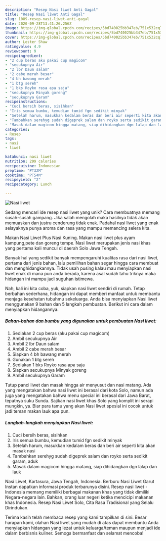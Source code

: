 ```yaml
---
description: "Resep Nasi liwet Anti Gagal"
title: "Resep Nasi liwet Anti Gagal"
slug: 1089-resep-nasi-liwet-anti-gagal
date: 2020-09-28T13:41:26.256Z
image: https://img-global.cpcdn.com/recipes/5bd740025bb347eb/751x532cq70/nasi-liwet-foto-resep-utama.jpg
thumbnail: https://img-global.cpcdn.com/recipes/5bd740025bb347eb/751x532cq70/nasi-liwet-foto-resep-utama.jpg
cover: https://img-global.cpcdn.com/recipes/5bd740025bb347eb/751x532cq70/nasi-liwet-foto-resep-utama.jpg
author: Lester Shaw
ratingvalue: 4.9
reviewcount: 9
recipeingredient:
- "2 cup beras aku pakai cup magicom"
- "secukupnya Air"
- "2 lbr Daun salam"
- "2 cabe merah besar"
- "4 bh bawang merah"
- "1 btg sereh"
- "1 bks Royko rasa apa saja"
- "secukupnya Minyak goreng"
- "secukupnya Garam"
recipeinstructions:
- "Cuci bersih beras, sisihkan"
- "Iris semua bumbu, kemudian tumid fgn sedikit minyak"
- "Setelah harum, masukkan kedalam beras dan beri air seperti kita akan masak nasi"
- "Tambahkan serehyg sudah digeprek salam dan royko serta sedikit garam, aduk"
- "Masak dalam magicom hingga matang, siap dihidangkan dgn lalap dan lauk"
categories:
- Resep
tags:
- nasi
- liwet

katakunci: nasi liwet 
nutrition: 299 calories
recipecuisine: Indonesian
preptime: "PT32M"
cooktime: "PT54M"
recipeyield: "2"
recipecategory: Lunch

---
```



![Nasi liwet](https://img-global.cpcdn.com/recipes/5bd740025bb347eb/751x532cq70/nasi-liwet-foto-resep-utama.jpg)

Sedang mencari ide resep nasi liwet yang unik? Cara membuatnya memang susah-susah gampang. Jika salah mengolah maka hasilnya tidak akan memuaskan dan justru cenderung tidak enak. Padahal nasi liwet yang enak selayaknya punya aroma dan rasa yang mampu memancing selera kita.

Makan Nasi Liwet Plus Nasi Kuning. Makan nasi liwet plus ayam kampung,pete dan goreng tempe. Nasi liwet merupakan jenis nasi khas yang pertama kali muncul di daerah Solo Jawa Tengah.

Banyak hal yang sedikit banyak mempengaruhi kualitas rasa dari nasi liwet, pertama dari jenis bahan, lalu pemilihan bahan segar hingga cara membuat dan menghidangkannya. Tidak usah pusing kalau mau menyiapkan nasi liwet enak di mana pun anda berada, karena asal sudah tahu triknya maka hidangan ini mampu jadi suguhan istimewa.


Nah, kali ini kita coba, yuk, siapkan nasi liwet sendiri di rumah. Tetap berbahan sederhana, hidangan ini dapat memberi manfaat untuk membantu menjaga kesehatan tubuhmu sekeluarga. Anda bisa menyiapkan Nasi liwet menggunakan 9 bahan dan 5 langkah pembuatan. Berikut ini cara dalam menyiapkan hidangannya.

<!--inarticleads1-->

##### Bahan-bahan dan bumbu yang digunakan untuk pembuatan Nasi liwet:

1. Sediakan 2 cup beras (aku pakai cup magicom)
1. Ambil secukupnya Air
1. Ambil 2 lbr Daun salam
1. Ambil 2 cabe merah besar
1. Siapkan 4 bh bawang merah
1. Gunakan 1 btg sereh
1. Sediakan 1 bks Royko rasa apa saja
1. Siapkan secukupnya Minyak goreng
1. Ambil secukupnya Garam


Tutup panci liwet dan masak hingga air menyusut dan nasi matang. Ada yang mengatakan bahwa nasi liwet ini berasal dari kota Solo, namun ada juga yang mengatakan bahwa menu special ini berasal dari Jawa Barat, tepatnya suku Sunda. Sajikan nasi liwet khas Solo yang komplit ini serapi mungkin, ya. Biar para tamu yang akan Nasi liwet spesial ini cocok untuk jadi teman makan lauk apa pun. 

<!--inarticleads2-->

##### Langkah-langkah menyiapkan Nasi liwet:

1. Cuci bersih beras, sisihkan
1. Iris semua bumbu, kemudian tumid fgn sedikit minyak
1. Setelah harum, masukkan kedalam beras dan beri air seperti kita akan masak nasi
1. Tambahkan serehyg sudah digeprek salam dan royko serta sedikit garam, aduk
1. Masak dalam magicom hingga matang, siap dihidangkan dgn lalap dan lauk


Nasi Liwet, Kartasura, Jawa Tengah, Indonesia. Berburu Nasi Liwet Garut Instan dapatkan informasi produk terbarunya disini. Resep nasi liwet - Indonesia memang memiliki berbagai makanan khas yang tidak dimiliki Negara-negara lain. Bahkan, orang luar negeri ketika mencicipi makanan khas Indonesia. Resep Nasi Liwet Solo, Cita Rasa Tradisional yang Selalu Dirindukan. 

Terima kasih telah membaca resep yang kami tampilkan di sini. Besar harapan kami, olahan Nasi liwet yang mudah di atas dapat membantu Anda menyiapkan hidangan yang lezat untuk keluarga/teman maupun menjadi ide dalam berbisnis kuliner. Semoga bermanfaat dan selamat mencoba!
